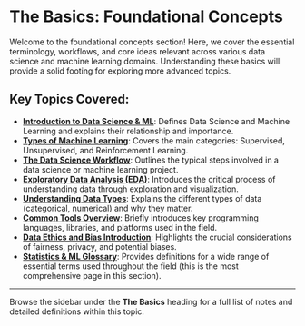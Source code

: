 # The Basics: Foundational Concepts

Welcome to the foundational concepts section! Here, we cover the essential terminology, workflows, and core ideas relevant across various data science and machine learning domains. Understanding these basics will provide a solid footing for exploring more advanced topics.

## Key Topics Covered:

*   **[Introduction to Data Science & ML](./intro.md)**: Defines Data Science and Machine Learning and explains their relationship and importance.
*   **[Types of Machine Learning](./ml-types.md)**: Covers the main categories: Supervised, Unsupervised, and Reinforcement Learning.
*   **[The Data Science Workflow](./ds-ml-workflow.md)**: Outlines the typical steps involved in a data science or machine learning project.
*   **[Exploratory Data Analysis (EDA)](./intro-to-eda.md)**: Introduces the critical process of understanding data through exploration and visualization.
*   **[Understanding Data Types](./data-types-overview.md)**: Explains the different types of data (categorical, numerical) and why they matter.
*   **[Common Tools Overview](./common-ds-tools.md)**: Briefly introduces key programming languages, libraries, and platforms used in the field.
*   **[Data Ethics and Bias Introduction](./data-ethics-bias-intro.md)**: Highlights the crucial considerations of fairness, privacy, and potential biases.
*   **[Statistics & ML Glossary](./stats-ml-glossary.md)**: Provides definitions for a wide range of essential terms used throughout the field (this is the most comprehensive page in this section).

---

Browse the sidebar under the **The Basics** heading for a full list of notes and detailed definitions within this topic.